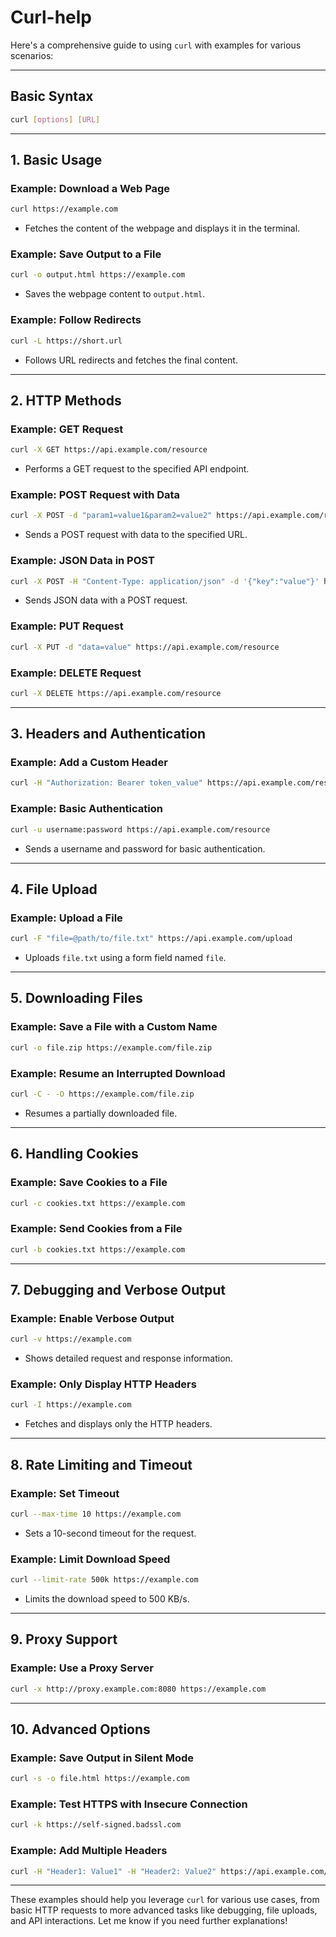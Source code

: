 # Curl-help
Here's a comprehensive guide to using `curl` with examples for various scenarios:

---

## **Basic Syntax**
```bash
curl [options] [URL]
```

---

## **1. Basic Usage**

### Example: Download a Web Page
```bash
curl https://example.com
```
- Fetches the content of the webpage and displays it in the terminal.

### Example: Save Output to a File
```bash
curl -o output.html https://example.com
```
- Saves the webpage content to `output.html`.

### Example: Follow Redirects
```bash
curl -L https://short.url
```
- Follows URL redirects and fetches the final content.

---

## **2. HTTP Methods**

### Example: GET Request
```bash
curl -X GET https://api.example.com/resource
```
- Performs a GET request to the specified API endpoint.

### Example: POST Request with Data
```bash
curl -X POST -d "param1=value1&param2=value2" https://api.example.com/resource
```
- Sends a POST request with data to the specified URL.

### Example: JSON Data in POST
```bash
curl -X POST -H "Content-Type: application/json" -d '{"key":"value"}' https://api.example.com/resource
```
- Sends JSON data with a POST request.

### Example: PUT Request
```bash
curl -X PUT -d "data=value" https://api.example.com/resource
```

### Example: DELETE Request
```bash
curl -X DELETE https://api.example.com/resource
```

---

## **3. Headers and Authentication**

### Example: Add a Custom Header
```bash
curl -H "Authorization: Bearer token_value" https://api.example.com/resource
```

### Example: Basic Authentication
```bash
curl -u username:password https://api.example.com/resource
```
- Sends a username and password for basic authentication.

---

## **4. File Upload**

### Example: Upload a File
```bash
curl -F "file=@path/to/file.txt" https://api.example.com/upload
```
- Uploads `file.txt` using a form field named `file`.

---

## **5. Downloading Files**

### Example: Save a File with a Custom Name
```bash
curl -o file.zip https://example.com/file.zip
```

### Example: Resume an Interrupted Download
```bash
curl -C - -O https://example.com/file.zip
```
- Resumes a partially downloaded file.

---

## **6. Handling Cookies**

### Example: Save Cookies to a File
```bash
curl -c cookies.txt https://example.com
```

### Example: Send Cookies from a File
```bash
curl -b cookies.txt https://example.com
```

---

## **7. Debugging and Verbose Output**

### Example: Enable Verbose Output
```bash
curl -v https://example.com
```
- Shows detailed request and response information.

### Example: Only Display HTTP Headers
```bash
curl -I https://example.com
```
- Fetches and displays only the HTTP headers.

---

## **8. Rate Limiting and Timeout**

### Example: Set Timeout
```bash
curl --max-time 10 https://example.com
```
- Sets a 10-second timeout for the request.

### Example: Limit Download Speed
```bash
curl --limit-rate 500k https://example.com
```
- Limits the download speed to 500 KB/s.

---

## **9. Proxy Support**

### Example: Use a Proxy Server
```bash
curl -x http://proxy.example.com:8080 https://example.com
```

---

## **10. Advanced Options**

### Example: Save Output in Silent Mode
```bash
curl -s -o file.html https://example.com
```

### Example: Test HTTPS with Insecure Connection
```bash
curl -k https://self-signed.badssl.com
```

### Example: Add Multiple Headers
```bash
curl -H "Header1: Value1" -H "Header2: Value2" https://api.example.com/resource
```

---

These examples should help you leverage `curl` for various use cases, from basic HTTP requests to more advanced tasks like debugging, file uploads, and API interactions. Let me know if you need further explanations!
